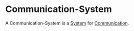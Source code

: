 # Communication-System

A Communication-System is a [System](60052.md) for [Communication](60061.md).
